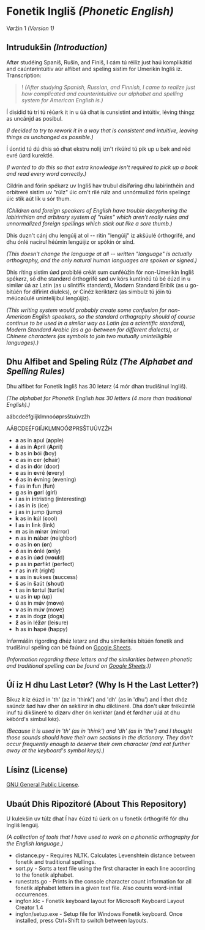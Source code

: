 # Fonetik Ingliš *(Phonetic English)*

Vøržin 1 *(Version 1)*

## Intrudukšin *(Introduction)*

Aftør studéing Spaniš, Rušin, and Finiš, I cám tú réilíz just haú komplikátid and caúntørintúitiv aúr alfibet and speling sistim for Umerikin Ingliš iz.
Transcription:
>! *(After studying Spanish, Russian, and Finnish, I came to realize just how complicated and counterintuitive our alphabet and spelling system for American English is.)*

Í disídid tú trí tú réúørk it in u úá dhat is cunsistint and intúitiv, léving thingz as uncánjd as posibul.

*(I decided to try to rework it in a way that is consistent and intuitive, leaving things as unchanged as possible.)*

Í úontid tú dú dhis só dhat ekstru nolij izn't rikúírd tú pik up u bøk and réd evré úørd kurektlé.

*(I wanted to do this so that extra knowledge isn't required to pick up a book and read every word correctly.)*

Cildrin and fórin spékørz uv Ingliš hav trubul disíføring dhu labirinthéin and orbitreré sistim uv "rúlz" úic orn't rilé rúlz and unnórmulízd fórin spelingz úic stik aút lík u sór thum.

*(Children and foreign speakers of English have trouble decyphering the labirinthian and arbitrary system of "rules" which aren't really rules and unnormalized foreign spellings which stick out like a sore thumb.)*

Dhis duzn't cánj dhu lengúij at ol -- ritin "lengúij" iz akšúulé órthogrifé, and dhu ónlé nacirul héúmin lengúijiz or spókin ór sínd.

*(This doesn't change the language at all -- written "language" is actually orthography, and the only natural human languages are spoken or signed.)*

Dhis ríting sistim úød probiblé créát sum cunféúžin fór non-Umerikin Ingliš spékørz, só dhe standørd órthogrifé sød uv kórs kuntinéú tú bé éúzd in u similør úá az Latin (as u síintifik standørd), Modørn Standørd Eribik (as u go-bitúén for difirint díuleks), or Cínéz keriktørz (as simbulz tú jóin tú méúcøúulé unintelijibul lengúijiz).

*(This writing system would probably create some confusion for non-American English speakers, so the standard orthagraphy should of course continue to be used in a similar way as Latin (as a scientific standard), Modern Standard Arabic (as a go-between for different dialects), or Chinese characters (as symbols to join two mutually unintelligible languages).)*

## Dhu Alfibet and Speling Rúlz *(The Alphabet and Spelling Rules)*

Dhu alfibet for Fonetik Ingliš has 30 letørz (4 mór dhan trudišinul Ingliš).

*(The alphabet for Phonetik English has 30 letters (4 more than traditional English).)*

aábcdeéfgiíjklmnoóøprsštuúvzžh

AÁBCDEÉFGIÍJKLMNOÓØPRSŠTUÚVZŽH

* **a** as in **a**pul (**a**pple)
* **á** as in **Á**pril (**A**pril)
* **b** as in **b**ói (**b**oy)
* **c** as in **c**er (**ch**air)
* **d** as in **d**ór (**d**oor)
* **e** as in **e**vré (**e**very)
* **é** as in **é**vning (**e**vening)
* **f** as in **f**un (**f**un)
* **g** as in **g**ørl (**g**irl)
* **i** as in **i**ntristing (**i**nteresting)
* **í** as in **í**s (**i**ce)
* **j** as in **j**ump (**j**ump)
* **k** as in **k**úl (**c**ool)
* **l** as in **l**ink (**l**ink)
* **m** as in **m**irør (**m**irror)
* **n** as in **n**ábør (**n**eighbor)
* **o** as in **o**n (**o**n)
* **ó** as in **ó**nlé (**o**nly)
* **ø** as in ú**ø**d (w**oul**d)
* **p** as in **p**ørfikt (**p**erfect)
* **r** as in **r**ít (**r**ight)
* **s** as in **s**ukses (**s**uccess)
* **š** as in **š**aút (**sh**out)
* **t** as in **t**ørtul (**t**urtle)
* **u** as in **u**p (**u**p)
* **ú** as in m**ú**v (m**o**ve)
* **v** as in mú**v** (mo**v**e)
* **z** as in dog**z** (dog**s**)
* **ž** as in lé**ž**ør (lei**s**ure)
* **h** as in **h**apé (**h**appy)

Inførmášin rigording dhéz letørz and dhu similerités bitúén fonetik and trudišinul speling can bé faúnd on [Google Sheets](https://docs.google.com/spreadsheets/d/1Y-NClJDkBJsc3roRPA0Mzo04YCKjlAL8J8pJApCd7mQ/edit?usp=sharing).

*(Information regarding these letters and the similarities between phonetic and traditional spelling can be found on [Google Sheets](https://docs.google.com/spreadsheets/d/1Y-NClJDkBJsc3roRPA0Mzo04YCKjlAL8J8pJApCd7mQ/edit?usp=sharing).))*

## Úí iz H dhu Last Letør? (Why Is H the Last Letter?)

Bikuz it iz éúzd in 'th' (az in 'think') and 'dh' (as in 'dhu') and Í thot dhóz saúndz šød hav dher ón sekšinz in dhu dikšineré. Dhá dón't ukør frékúintlé inuf tú dikšineré to dizørv dher ón keriktør (and ét førdhør uúá at dhu kébórd's simbul kéz).

*(Because it is used in 'th' (as in 'think') and 'dh' (as in 'the') and I thought those sounds should have their own sections in the dictionary. They don't occur frequently enough to deserve their own character (and eat further away at the keyboard's symbol keys).)*

## Lísinz (License)

[GNU General Public License](https://www.gnu.org/licenses/gpl-3.0.en.html). 

## Ubaút Dhis Ripozitoré (About This Repository)

U kulekšin uv túlz dhat Í hav éúzd tú úørk on u fonetik órthogrifé fór dhu Ingliš lengúij.

*(A collection of tools that I have used to work on a phonetic orthography for the English language.)*

* distance.py - Requires NLTK. Calculates Levenshtein distance between fonetik and traditional spellings.
* sort.py - Sorts a text file using the first character in each line according to the fonetik alphabet.
* runestats.go - Prints in the console character count information for all fonetik alphabet letters in a given text file. Also counts word-initial occurrences.
* ingfon.klc - Fonetik keyboard layout for Microsoft Keyboard Layout Creator 1.4
* ingfon/setup.exe - Setup file for Windows Fonetik keyboard. Once installed, press Ctrl+Shift to switch between layouts.